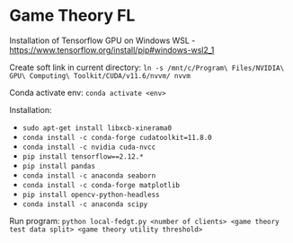 # Game Theory FL

Installation of Tensorflow GPU on Windows WSL - https://www.tensorflow.org/install/pip#windows-wsl2_1

Create soft link in current directory: `ln -s /mnt/c/Program\ Files/NVIDIA\ GPU\ Computing\ Toolkit/CUDA/v11.6/nvvm/ nvvm`

Conda activate env: `conda activate <env>`

Installation:

- `sudo apt-get install libxcb-xinerama0`
- `conda install -c conda-forge cudatoolkit=11.8.0`
- `conda install -c nvidia cuda-nvcc`
- `pip install tensorflow==2.12.*`
- `pip install pandas`
- `conda install -c anaconda seaborn`
- `conda install -c conda-forge matplotlib`
- `pip install opencv-python-headless`
- `conda install -c anaconda scipy`


Run program: `python local-fedgt.py <number of clients> <game theory test data split> <game theory utility threshold>`
